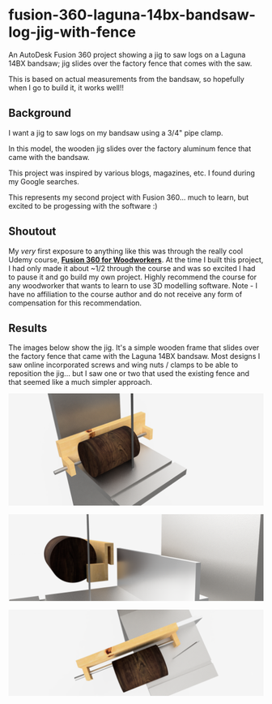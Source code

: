 # fusion-360-laguna-14bx-bandsaw-log-jig-with-fence
An AutoDesk Fusion 360 project showing a jig to saw logs on a Laguna 14BX bandsaw; jig slides over the factory fence that comes with the saw.

This is based on actual measurements from the bandsaw, so hopefully when I go to build it, it works well!!

## Background

I want a jig to saw logs on my bandsaw using a 3/4" pipe clamp. 

In this model, the wooden jig slides over the factory aluminum fence that came with the bandsaw. 

This project was inspired by various blogs, magazines, etc. I found during my Google searches.

This represents my second project with Fusion 360... much to learn, but excited to be progessing with the software :)

## Shoutout

My *very* first exposure to anything like this was through the really cool Udemy course, [**Fusion 360 for Woodworkers**](https://www.udemy.com/share/101YGAAEITdlpRTHQF/). At the time I built this project, I had only made it about ~1/2 through the course and was so excited I had to pause it and go build my own project. Highly recommend the course for any woodworker that wants to learn to use 3D modelling software. Note - I have no affiliation to the course author and do not receive any form of compensation for this recommendation.

## Results

The images below show the jig. It's a simple wooden frame that slides over the factory fence that came with the Laguna 14BX bandsaw. Most designs I saw online incorporated screws and wing nuts / clamps to be able to reposition the jig... but I saw one or two that used the existing fence and that seemed like a much simpler approach. 

![alt text](image1.png)

![alt text](image2.png)

![alt text](image3.png)
